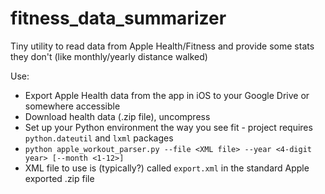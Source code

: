 # fitness_data_summarizer
Tiny utility to read data from Apple Health/Fitness and provide some stats they don't (like monthly/yearly distance walked)

Use:
* Export Apple Health data from the app in iOS to your Google Drive or somewhere accessible
* Download health data (.zip file), uncompress
* Set up your Python environment the way you see fit - project requires `python.dateutil` and `lxml` packages
* `python apple_workout_parser.py --file <XML file> --year <4-digit year> [--month <1-12>]`
* XML file to use is (typically?) called `export.xml` in the standard Apple exported .zip file

